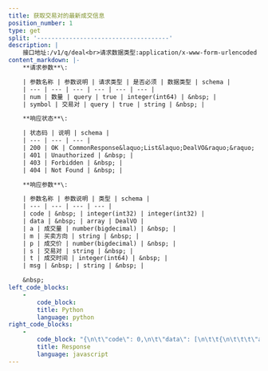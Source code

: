 ```yaml
---
title: 获取交易对的最新成交信息
position_number: 1
type: get
split: '-------------------------------------'
description: |
    接口地址:/v1/q/deal<br>请求数据类型:application/x-www-form-urlencoded
content_markdown: |-
    **请求参数**\:

    | 参数名称 | 参数说明 | 请求类型 | 是否必须 | 数据类型 | schema |
    | --- | --- | --- | --- | --- | --- |
    | num | 数量 | query | true | integer(int64) | &nbsp; |
    | symbol | 交易对 | query | true | string | &nbsp; |

    **响应状态**\:

    | 状态码 | 说明 | schema |
    | --- | --- | --- |
    | 200 | OK | CommonResponse&laquo;List&laquo;DealVO&raquo;&raquo; |
    | 401 | Unauthorized | &nbsp; |
    | 403 | Forbidden | &nbsp; |
    | 404 | Not Found | &nbsp; |

    **响应参数**\:

    | 参数名称 | 参数说明 | 类型 | schema |
    | --- | --- | --- | --- |
    | code | &nbsp; | integer(int32) | integer(int32) |
    | data | &nbsp; | array | DealVO |
    | a | 成交量 | number(bigdecimal) | &nbsp; |
    | m | 买卖方向 | string | &nbsp; |
    | p | 成交价 | number(bigdecimal) | &nbsp; |
    | s | 交易对 | string | &nbsp; |
    | t | 成交时间 | integer(int64) | &nbsp; |
    | msg | &nbsp; | string | &nbsp; |

    &nbsp;
left_code_blocks:
    -
        code_block:
        title: Python
        language: python
right_code_blocks:
    -
        code_block: "{\n\t\"code\": 0,\n\t\"data\": [\n\t\t{\n\t\t\t\"a\": 0,\n\t\t\t\"m\": \"\",\n\t\t\t\"p\": 0,\n\t\t\t\"s\": \"\",\n\t\t\t\"t\": 0\n\t\t}\n\t],\n\t\"msg\": \"\"\n}"
        title: Response
        language: javascript
---
```

